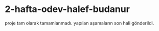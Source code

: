 # 2-hafta-odev-halef-budanur

proje tam olarak tamamlanmadı. yapılan aşamaların son hali gönderildi. 
